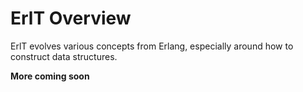 # ErlT Overview

ErlT evolves various concepts from Erlang, especially around how to construct
data structures.

**More coming soon**
